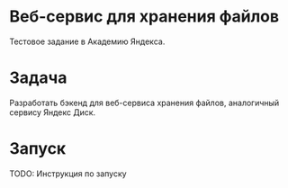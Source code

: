 # Веб-сервис для хранения файлов
Тестовое задание в Академию Яндекса.

# Задача
Разработать бэкенд для веб-сервиса хранения файлов, аналогичный сервису Яндекс Диск.

# Запуск
TODO: Инструкция по запуску
